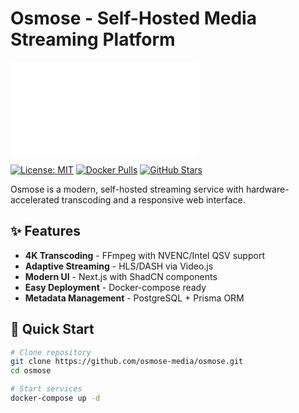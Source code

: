 # Osmose - Self-Hosted Media Streaming Platform

![Osmose Architecture Diagram](docs/ARCHITECTURE.md)

[![License: MIT](https://img.shields.io/badge/License-MIT-yellow.svg)](LICENSE)
[![Docker Pulls](https://img.shields.io/docker/pulls/osmosemedia/osmose)](https://hub.docker.com/r/osmosemedia/osmose) 
[![GitHub Stars](https://img.shields.io/github/stars/osmose-media/osmose)](https://github.com/osmose-media/osmose)

Osmose is a modern, self-hosted streaming service with hardware-accelerated transcoding and a responsive web interface.

## ✨ Features

- **4K Transcoding** - FFmpeg with NVENC/Intel QSV support
- **Adaptive Streaming** - HLS/DASH via Video.js
- **Modern UI** - Next.js with ShadCN components
- **Easy Deployment** - Docker-compose ready
- **Metadata Management** - PostgreSQL + Prisma ORM

## 🚀 Quick Start

```bash
# Clone repository
git clone https://github.com/osmose-media/osmose.git
cd osmose

# Start services
docker-compose up -d
```